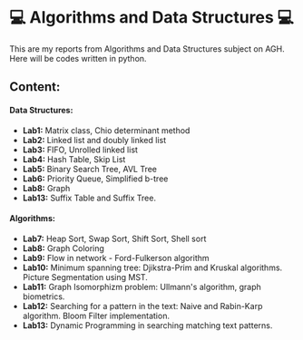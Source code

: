 # :computer: Algorithms and Data Structures :computer:
This are my reports from Algorithms and Data Structures subject on AGH. Here will be codes written in python.

## Content:
#### Data Structures:
<ul>
<li><strong>Lab1:</strong> Matrix class, Chio determinant method</li>
<li><strong>Lab2:</strong> Linked list and doubly linked list</li>
<li><strong>Lab3:</strong> FIFO, Unrolled linked list</li>
<li><strong>Lab4:</strong> Hash Table, Skip List</li>
<li><strong>Lab5:</strong> Binary Search Tree, AVL Tree</li>
<li><strong>Lab6:</strong> Priority Queue, Simplified b-tree</li>
<li><strong>Lab8:</strong> Graph </li>
<li><strong>Lab13:</strong> Suffix Table and Suffix Tree.</li>
</ul>

#### Algorithms: 
<ul>
<li><strong>Lab7:</strong> Heap Sort, Swap Sort, Shift Sort, Shell sort</li>
<li><strong>Lab8:</strong> Graph Coloring</li>
<li><strong>Lab9:</strong> Flow in network - Ford-Fulkerson algorithm</li>
<li><strong>Lab10:</strong> Minimum spanning tree: Djikstra-Prim and Kruskal algorithms. Picture Segmentation using MST.</li>
<li><strong>Lab11:</strong> Graph Isomorphizm problem: Ullmann's algorithm, graph biometrics.</li>
<li><strong>Lab12:</strong> Searching for a pattern in the text: Naive and Rabin-Karp algorithm. Bloom Filter implementation.</li>
<li><strong>Lab13:</strong> Dynamic Programming in searching matching text patterns.</li>
</ul>
